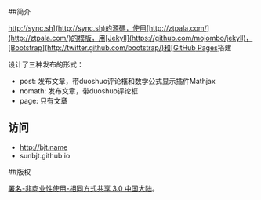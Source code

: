 ##简介

[http://sync.sh](http://sync.sh)的源碼，使用[http://ztpala.com/](http://ztpala.com/)的模版，用[Jekyll](https://github.com/mojombo/jekyll)，[Bootstrap](http://twitter.github.com/bootstrap/)和[GitHub Pages](http://pages.github.com/)搭建

设计了三种发布的形式：

- post: 发布文章，带duoshuo评论框和数学公式显示插件Mathjax
- nomath: 发布文章，带duoshuo评论框
- page: 只有文章

## 访问

- http://bjt.name
- sunbjt.github.io

##版权

[署名-非商业性使用-相同方式共享 3.0 中国大陆](http://creativecommons.org/licenses/by-nc-sa/3.0/cn/)。
